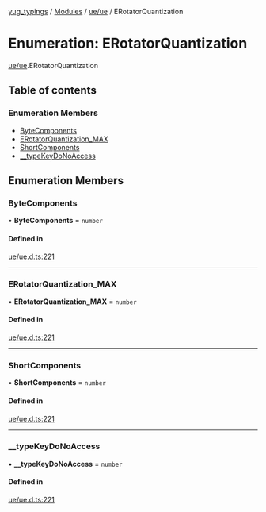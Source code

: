 [yug_typings](../README.md) / [Modules](../modules.md) / [ue/ue](../modules/ue_ue.md) / ERotatorQuantization

# Enumeration: ERotatorQuantization

[ue/ue](../modules/ue_ue.md).ERotatorQuantization

## Table of contents

### Enumeration Members

- [ByteComponents](ue_ue.ERotatorQuantization.md#bytecomponents)
- [ERotatorQuantization\_MAX](ue_ue.ERotatorQuantization.md#erotatorquantization_max)
- [ShortComponents](ue_ue.ERotatorQuantization.md#shortcomponents)
- [\_\_typeKeyDoNoAccess](ue_ue.ERotatorQuantization.md#__typekeydonoaccess)

## Enumeration Members

### ByteComponents

• **ByteComponents** = `number`

#### Defined in

[ue/ue.d.ts:221](https://github.com/YugMetaverse/yug_typings/blob/b7d9b19/ue/ue.d.ts#L221)

___

### ERotatorQuantization\_MAX

• **ERotatorQuantization\_MAX** = `number`

#### Defined in

[ue/ue.d.ts:221](https://github.com/YugMetaverse/yug_typings/blob/b7d9b19/ue/ue.d.ts#L221)

___

### ShortComponents

• **ShortComponents** = `number`

#### Defined in

[ue/ue.d.ts:221](https://github.com/YugMetaverse/yug_typings/blob/b7d9b19/ue/ue.d.ts#L221)

___

### \_\_typeKeyDoNoAccess

• **\_\_typeKeyDoNoAccess** = `number`

#### Defined in

[ue/ue.d.ts:221](https://github.com/YugMetaverse/yug_typings/blob/b7d9b19/ue/ue.d.ts#L221)
